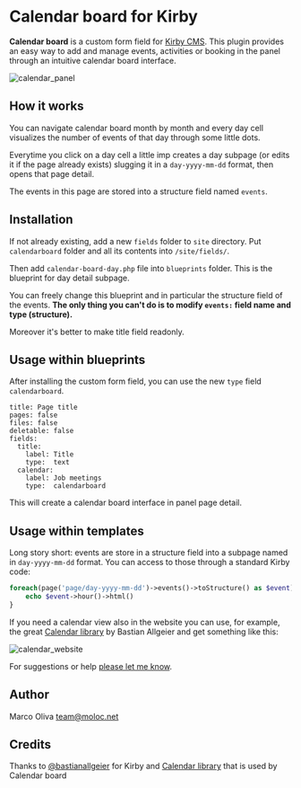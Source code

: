 # Calendar board for Kirby
**Calendar board** is a custom form field for [Kirby CMS](https://getkirby.com/).
This plugin provides an easy way to add and manage events, activities or booking in the panel through an intuitive calendar board interface.

![calendar_panel](https://cloud.githubusercontent.com/assets/11831276/12672758/d4f6b954-c678-11e5-9dd7-60a4e67c2f71.png)

## How it works
You can navigate calendar board month by month and every day cell visualizes the number of events of that day through some little dots.

Everytime you click on a day cell a little imp creates a day subpage (or edits it if the page already exists) slugging it in a ```day-yyyy-mm-dd``` format, then opens that page detail.

The events in this page are stored into a structure field named ```events```.

## Installation
If not already existing, add a new ```fields``` folder to ```site``` directory.
Put ```calendarboard``` folder and all its contents into ```/site/fields/```.

Then add ```calendar-board-day.php``` file into ```blueprints``` folder.
This is the blueprint for day detail subpage.

You can freely change this blueprint and in particular the structure field of the events.
**The only thing you can't do is to modify ```events:``` field name and type (structure).**

Moreover it's better to make title field readonly.

## Usage within blueprints
After installing the custom form field, you can use the new ```type``` field ```calendarboard```.

```
title: Page title
pages: false
files: false
deletable: false
fields:
  title:
    label: Title
    type:  text   
  calendar:
    label: Job meetings
    type:  calendarboard
```

This will create a calendar board interface in panel page detail.

## Usage within templates
Long story short: events are store in a structure field into a subpage named in ```day-yyyy-mm-dd``` format.
You can access to those through a standard Kirby code:

```php
foreach(page('page/day-yyyy-mm-dd')->events()->toStructure() as $event){
    echo $event->hour()->html()
}
```

If you need a calendar view also in the website you can use, for example, the great [Calendar library](https://github.com/bastianallgeier/calendar) by Bastian Allgeier and get something like this:

![calendar_website](https://cloud.githubusercontent.com/assets/11831276/12672797/1022b3fc-c679-11e5-81d2-a65be9c15e1a.png)

For suggestions or help [please let me know](https://github.com/molocLab/kirby-calendar-board/issues/new).


## Author
Marco Oliva <team@moloc.net>

## Credits
Thanks to [@bastianallgeier](https://github.com/bastianallgeier) for Kirby and [Calendar library](https://github.com/bastianallgeier/calendar) that is used by Calendar board
